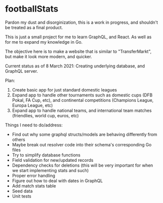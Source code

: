 # footballStats

Pardon my dust and disorginization, this is a work in progress, and shouldn't be treated as a final product.

This is just a small project for me to learn GraphQL, and React. As well as for me to expand my knowledge in Go.

The objective here is to make a website that is similar to "TransferMarkt", but make it look more modern, and quicker.

Current status as of 8 March 2021: Creating underlying database, and GraphQL server. 

Plan:
1. Create basic app for just standard domestic leagues 
2. Expand app to handle other tournaments such as domestic cups (DFB Pokal, FA Cup, etc), and continental competitions (Champions League, Europa League, etc)
3. Expand app to handle national teams, and international team matches (friendlies, world cup, euros, etc)

Things I need to do/address:
- Find out why some graphql structs/models are behaving differently from others
- Maybe break out resolver code into their schema's corresponding Go files
- Try to simplify database functions
- Field validation for new/updated records
- Dependency checks for deletions (this will be very important for when we start implementing stats and such)
- Proper error handling
- Figure out how to deal with dates in GraphQL
- Add match stats table
- Seed data
- Unit tests
